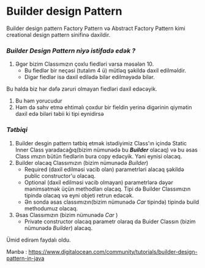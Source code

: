 # Builder design Pattern

Builder design pattern Factory Pattern və Abstract Factory Pattern kimi 
creational design pattern sinifinə daxildir.

### _Builder Design Pattern niyə istifadə edək ?_
1. Əgər bizim Classımızın çoxlu fiedləri varsa məsələn 10.
   - Bu fiedlər bir neçəsi (tutalım 4 ü) mütləq şəkildə daxil edilməldir.
   - Digər fiedlər isə daxil edilədə bilər edilməyədə bilər.

Bu halda biz hər dəfə zəruri olmayan fiedləri daxil edəcəyik. 
1. Bu həm yorucudur
2. Həm də səhv etmə ehtimalı çoxdur bir fieldin yerinə digərinin qiymətin daxil edə biləri təbii ki tipi eynidirsə



### _Tətbiqi_
1. Builder desgin pattern tətbiq etmək istədiyimiz Class'ın içində Static 
Inner Class yaradacağıq(bizim nümunədə bu _**_Builder_**_ olacaq) və bu əsas Class ımızın bütün fiedlərin bura copy edəcyik. Yəni eynisi olacaq.
2. Builder olacaq Classımızın (bizim nümunədə _Builder_) 
   - Required (daxil edilməsi vacib olan) parametrləri alacaq şəkildə public constructor'u olacaq.
   - Optional (daxil edilməsi vacib olmayan) parametrlərə dəyər mənimsətmək üçün methodları olacaq. Tipi də Builder Classımızın tipində olacaq və eyni objeti retrun edəcək.
   - Ən sonda əsas classımızın(bizim nümunədə _Car_ tipində) tipində build methodumuz olacaq.
3. Əsas Classımızın (bizim nümunədə _Car_ )
   - Private constructor olacaq parametr olaraq da Buider Classın (bizim nümunədə _Builder_) alacaq.

Ümid edirəm faydalı oldu.

Mənbə : https://www.digitalocean.com/community/tutorials/builder-design-pattern-in-java